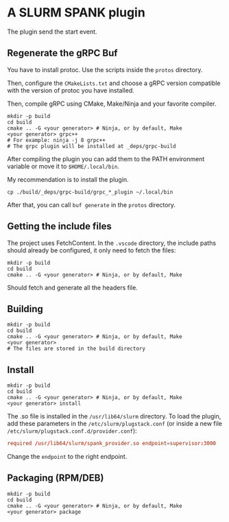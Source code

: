 # A SLURM SPANK plugin

The plugin send the start event.

## Regenerate the gRPC Buf

You have to install protoc. Use the scripts inside the `protos` directory.

Then, configure the `CMakeLists.txt` and choose a gRPC version compatible with the version of protoc you have installed.

Then, compile gRPC using CMake, Make/Ninja and your favorite compiler.

```shell
mkdir -p build
cd build
cmake .. -G <your generator> # Ninja, or by default, Make
<your generator> grpc++
# For example: ninja -j 8 grpc++
# The grpc plugin will be installed at _deps/grpc-build
```

After compiling the plugin you can add them to the PATH environment variable or move it to `$HOME/.local/bin`.

My recommendation is to install the plugin.

```shell
cp ./build/_deps/grpc-build/grpc_*_plugin ~/.local/bin
```

After that, you can call `buf generate` in the `protos` directory.

## Getting the include files

The project uses FetchContent. In the `.vscode` directory, the include paths should already be configured, it only need to fetch the files:

```shell
mkdir -p build
cd build
cmake .. -G <your generator> # Ninja, or by default, Make
```

Should fetch and generate all the headers file.

## Building

```shell
mkdir -p build
cd build
cmake .. -G <your generator> # Ninja, or by default, Make
<your generator>
# The files are stored in the build directory
```

## Install

```shell
mkdir -p build
cd build
cmake .. -G <your generator> # Ninja, or by default, Make
<your generator> install
```

The .so file is installed in the `/usr/lib64/slurm` directory. To load the plugin, add these parameters in the `/etc/slurm/plugstack.conf` (or inside a new file `/etc/slurm/plugstack.conf.d/provider.conf`):

```conf
required /usr/lib64/slurm/spank_provider.so endpoint=supervisor:3000
```

Change the `endpoint` to the right endpoint.

## Packaging (RPM/DEB)

```shell
mkdir -p build
cd build
cmake .. -G <your generator> # Ninja, or by default, Make
<your generator> package
```
